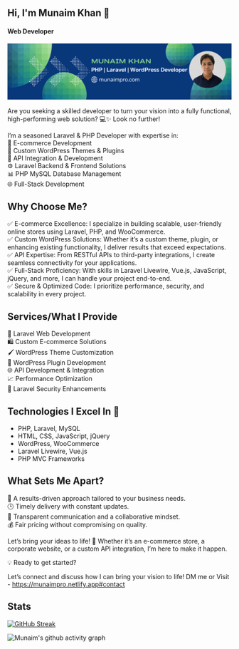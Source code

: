 ## Hi, I'm Munaim Khan 👋
#### Web Developer
[<img src='https://github.com/munaimpro/munaimpro/blob/main/MunaimPro_Linkedin_Banner.png?raw=true' alt='Munaim Khan'>](https://github.com/munaimpro/)

Are you seeking a skilled developer to turn your vision into a fully functional, high-performing web solution? 💻✨ Look no further!

I’m a seasoned Laravel & PHP Developer with expertise in: <br>
🚀 E-commerce Development <br>
🎨 Custom WordPress Themes & Plugins <br>
🔗 API Integration & Development <br>
⚙️ Laravel Backend & Frontend Solutions <br>
📊 PHP MySQL Database Management <br>
🌐 Full-Stack Development <br>

Why Choose Me?
---------------------
✅ E-commerce Excellence: I specialize in building scalable, user-friendly online stores using Laravel, PHP, and WooCommerce. <br>
✅ Custom WordPress Solutions: Whether it’s a custom theme, plugin, or enhancing existing functionality, I deliver results that exceed expectations. <br>
✅ API Expertise: From RESTful APIs to third-party integrations, I create seamless connectivity for your applications. <br>
✅ Full-Stack Proficiency: With skills in Laravel Livewire, Vue.js, JavaScript, jQuery, and more, I can handle your project end-to-end. <br>
✅ Secure & Optimized Code: I prioritize performance, security, and scalability in every project. <br>

Services/What I Provide
-----------------------------
🌟 Laravel Web Development <br>
🛍️ Custom E-commerce Solutions <br>
🖌️ WordPress Theme Customization <br>
🔧 WordPress Plugin Development <br>
🌐 API Development & Integration <br>
📈 Performance Optimization <br>
🔐 Laravel Security Enhancements <br>

Technologies I Excel In 🌟
-------------------------------
- PHP, Laravel, MySQL <br>
- HTML, CSS, JavaScript, jQuery <br>
- WordPress, WooCommerce <br>
- Laravel Livewire, Vue.js <br>
- PHP MVC Frameworks <br>

What Sets Me Apart?
-------------------------
🎯 A results-driven approach tailored to your business needs. <br>
🕒 Timely delivery with constant updates. <br>
🤝 Transparent communication and a collaborative mindset. <br>
💰 Fair pricing without compromising on quality. <br>

Let’s bring your ideas to life! 🚀 Whether it’s an e-commerce store, a corporate website, or a custom API integration, I’m here to make it happen.

💡 Ready to get started? 

Let’s connect and discuss how I can bring your vision to life! DM me or Visit - https://munaimpro.netlify.app#contact 

## Stats
[![GitHub Streak](https://nirzak-streak-stats.vercel.app/?user=munaimpro&border_radius=5&date_format=M%20j%5B%2C%20Y%5D&card_width=500&card_height=200)](https://git.io/streak-stats)

![Munaim's github activity graph](https://github-readme-activity-graph.vercel.app/graph?username=munaimpro&bg_color=1A1B26&color=6DA0F4&line=6DA0F4&point=A8D1B6&area=true&hide_border=true)
